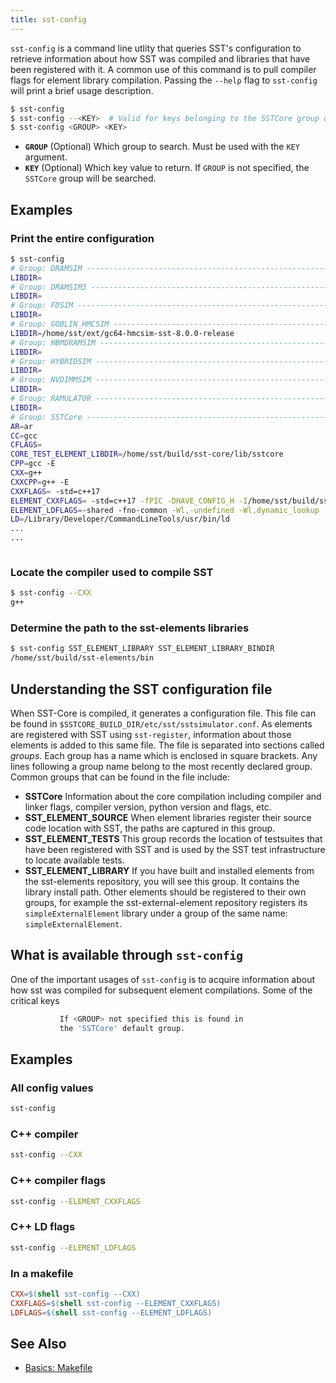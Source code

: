 ```yaml
---
title: sst-config
---
```


`sst-config` is a command line utlity that queries SST's configuration to retrieve information about how SST was compiled and libraries that have been registered with it. A common use of this command is to pull compiler flags for element library compilation. Passing the `--help` flag to `sst-config` will print a brief usage description.

```bash
$ sst-config
$ sst-config --<KEY>  # Valid for keys belonging to the SSTCore group only
$ sst-config <GROUP> <KEY>
```
* **`GROUP`** (Optional) Which group to search. Must be used with the `KEY` argument.
* **`KEY`** (Optional) Which key value to return. If `GROUP` is not specified, the `SSTCore` group will be searched.

## Examples

### Print the entire configuration
```bash
$ sst-config
# Group: DRAMSIM ----------------------------------------------------------------
LIBDIR=
# Group: DRAMSIM3 ---------------------------------------------------------------
LIBDIR=
# Group: FDSIM ------------------------------------------------------------------
LIBDIR=
# Group: GOBLIN_HMCSIM ----------------------------------------------------------
LIBDIR=/home/sst/ext/gc64-hmcsim-sst-8.0.0-release
# Group: HBMDRAMSIM -------------------------------------------------------------
LIBDIR=
# Group: HYBRIDSIM --------------------------------------------------------------
LIBDIR=
# Group: NVDIMMSIM --------------------------------------------------------------
LIBDIR=
# Group: RAMULATOR --------------------------------------------------------------
LIBDIR=
# Group: SSTCore ----------------------------------------------------------------
AR=ar
CC=gcc
CFLAGS=
CORE_TEST_ELEMENT_LIBDIR=/home/sst/build/sst-core/lib/sstcore
CPP=gcc -E
CXX=g++
CXXCPP=g++ -E
CXXFLAGS= -std=c++17
ELEMENT_CXXFLAGS= -std=c++17 -fPIC -DHAVE_CONFIG_H -I/home/sst/build/sst-core/include
ELEMENT_LDFLAGS=-shared -fno-common -Wl,-undefined -Wl,dynamic_lookup
LD=/Library/Developer/CommandLineTools/usr/bin/ld
...
...
```

```bash

```

### Locate the compiler used to compile SST
```bash
$ sst-config --CXX
g++
```

### Determine the path to the sst-elements libraries
```bash
$ sst-config SST_ELEMENT_LIBRARY SST_ELEMENT_LIBRARY_BINDIR
/home/sst/build/sst-elements/bin
```

## Understanding the SST configuration file
When SST-Core is compiled, it generates a configuration file. This file can be found in `$SSTCORE_BUILD_DIR/etc/sst/sstsimulator.conf`. As elements are registered with SST using `sst-register`, information about those elements is added to this same file. The file is separated into sections called *groups*. Each group has a name which is enclosed in square brackets. Any lines following a group name belong to the most recently declared group. Common groups that can be found in the file include:
* **SSTCore** Information about the core compilation including compiler and linker flags, compiler version, python version and flags, etc.
* **SST_ELEMENT_SOURCE** When element libraries register their source code location with SST, the paths are captured in this group. 
* **SST_ELEMENT_TESTS** This group records the location of testsuites that have been registered with SST and is used by the SST test infrastructure to locate available tests.
* **SST_ELEMENT_LIBRARY** If you have built and installed elements from the sst-elements repository, you will see this group. It contains the library install path. Other elements should be registered to their own groups, for example the sst-external-element repository registers its `simpleExternalElement` library under a group of the same name: `simpleExternalElement`.


## What is available through `sst-config`

One of the important usages of `sst-config` is to acquire information about how sst was compiled for subsequent element compilations. Some of the critical keys


```bash
           If <GROUP> not specified this is found in
           the 'SSTCore' default group.

```

## Examples

### All config values
```bash
sst-config
```

### C++ compiler
```bash
sst-config --CXX
```

### C++ compiler flags
```bash
sst-config --ELEMENT_CXXFLAGS
```

### C++ LD flags
```bash
sst-config --ELEMENT_LDFLAGS
```

### In a makefile
```makefile
CXX=$(shell sst-config --CXX)
CXXFLAGS=$(shell sst-config --ELEMENT_CXXFLAGS)
LDFLAGS=$(shell sst-config --ELEMENT_LDFLAGS)
```

## See Also

- [Basics: Makefile](guides/files/basics_makefile.md)